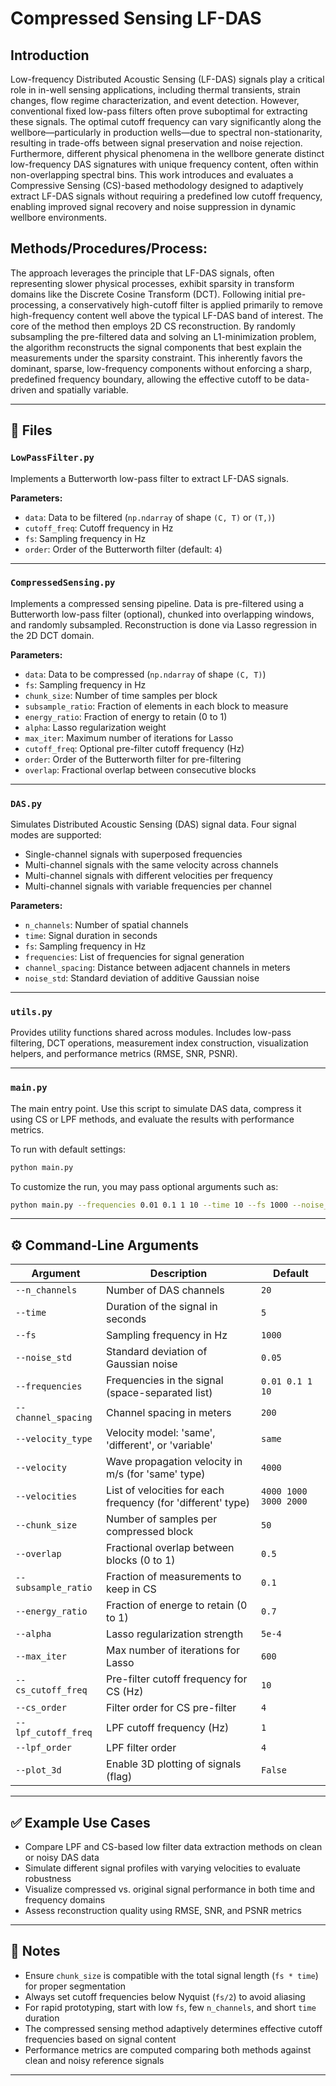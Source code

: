 # Compressed Sensing LF-DAS

## Introduction
Low-frequency Distributed Acoustic Sensing (LF-DAS) signals play a critical role in in-well sensing applications, including thermal transients, strain changes, flow regime characterization, and event detection. However, conventional fixed low-pass filters often prove suboptimal for extracting these signals. The optimal cutoff frequency can vary significantly along the wellbore—particularly in production wells—due to spectral non-stationarity, resulting in trade-offs between signal preservation and noise rejection. Furthermore, different physical phenomena in the wellbore generate distinct low-frequency DAS signatures with unique frequency content, often within non-overlapping spectral bins. This work introduces and evaluates a Compressive Sensing (CS)-based methodology designed to adaptively extract LF-DAS signals without requiring a predefined low cutoff frequency, enabling improved signal recovery and noise suppression in dynamic wellbore environments.

## Methods/Procedures/Process: 
The approach leverages the principle that LF-DAS signals, often representing slower physical processes, exhibit sparsity in transform domains like the Discrete Cosine Transform (DCT). Following initial pre-processing, a conservatively high-cutoff filter is applied primarily to remove high-frequency content well above the typical LF-DAS band of interest. The core of the method then employs 2D CS reconstruction. By randomly subsampling the pre-filtered data and solving an L1-minimization problem, the algorithm reconstructs the signal components that best explain the measurements under the sparsity constraint. This inherently favors the dominant, sparse, low-frequency components without enforcing a sharp, predefined frequency boundary, allowing the effective cutoff to be data-driven and spatially variable.

---

## 📁 Files

### `LowPassFilter.py`

Implements a Butterworth low-pass filter to extract LF-DAS signals.

**Parameters:**
- `data`: Data to be filtered (`np.ndarray` of shape `(C, T)` or `(T,)`)
- `cutoff_freq`: Cutoff frequency in Hz
- `fs`: Sampling frequency in Hz
- `order`: Order of the Butterworth filter (default: `4`)

---

### `CompressedSensing.py`

Implements a compressed sensing pipeline. Data is pre-filtered using a Butterworth low-pass filter (optional), chunked into overlapping windows, and randomly subsampled. Reconstruction is done via Lasso regression in the 2D DCT domain.

**Parameters:**
- `data`: Data to be compressed (`np.ndarray` of shape `(C, T)`)
- `fs`: Sampling frequency in Hz
- `chunk_size`: Number of time samples per block
- `subsample_ratio`: Fraction of elements in each block to measure
- `energy_ratio`: Fraction of energy to retain (0 to 1)
- `alpha`: Lasso regularization weight
- `max_iter`: Maximum number of iterations for Lasso
- `cutoff_freq`: Optional pre-filter cutoff frequency (Hz)
- `order`: Order of the Butterworth filter for pre-filtering
- `overlap`: Fractional overlap between consecutive blocks

---

### `DAS.py`

Simulates Distributed Acoustic Sensing (DAS) signal data. Four signal modes are supported:
- Single-channel signals with superposed frequencies
- Multi-channel signals with the same velocity across channels
- Multi-channel signals with different velocities per frequency
- Multi-channel signals with variable frequencies per channel

**Parameters:**
- `n_channels`: Number of spatial channels
- `time`: Signal duration in seconds
- `fs`: Sampling frequency in Hz
- `frequencies`: List of frequencies for signal generation
- `channel_spacing`: Distance between adjacent channels in meters
- `noise_std`: Standard deviation of additive Gaussian noise

---

### `utils.py`

Provides utility functions shared across modules. Includes low-pass filtering, DCT operations, measurement index construction, visualization helpers, and performance metrics (RMSE, SNR, PSNR).

---

### `main.py`

The main entry point. Use this script to simulate DAS data, compress it using CS or LPF methods, and evaluate the results with performance metrics.

To run with default settings:
```bash
python main.py
```

To customize the run, you may pass optional arguments such as:
```bash
python main.py --frequencies 0.01 0.1 1 10 --time 10 --fs 1000 --noise_std 0.1 --n_channels 20 --subsample_ratio 0.1 --alpha 5e-4 --lpf_cutoff_freq 1 --max_iter 600 --chunk_size 50
```

---

## ⚙️ Command-Line Arguments

| Argument                | Description                                                        | Default         |
|-------------------------|--------------------------------------------------------------------|-----------------|
| `--n_channels`          | Number of DAS channels                                             | `20`            |
| `--time`                | Duration of the signal in seconds                                  | `5`             |
| `--fs`                  | Sampling frequency in Hz                                           | `1000`          |
| `--noise_std`           | Standard deviation of Gaussian noise                               | `0.05`          |
| `--frequencies`         | Frequencies in the signal (space-separated list)                   | `0.01 0.1 1 10` |
| `--channel_spacing`     | Channel spacing in meters                                          | `200`           |
| `--velocity_type`       | Velocity model: 'same', 'different', or 'variable'                | `same`          |
| `--velocity`            | Wave propagation velocity in m/s (for 'same' type)                | `4000`          |
| `--velocities`          | List of velocities for each frequency (for 'different' type)      | `4000 1000 3000 2000` |
| `--chunk_size`          | Number of samples per compressed block                             | `50`            |
| `--overlap`             | Fractional overlap between blocks (0 to 1)                         | `0.5`           |
| `--subsample_ratio`     | Fraction of measurements to keep in CS                             | `0.1`           |
| `--energy_ratio`        | Fraction of energe to retain (0 to 1)                              | `0.7`           |
| `--alpha`               | Lasso regularization strength                                      | `5e-4`          |
| `--max_iter`            | Max number of iterations for Lasso                                 | `600`           |
| `--cs_cutoff_freq`      | Pre-filter cutoff frequency for CS (Hz)                            | `10`            |
| `--cs_order`            | Filter order for CS pre-filter                                     | `4`             |
| `--lpf_cutoff_freq`     | LPF cutoff frequency (Hz)                                          | `1`             |
| `--lpf_order`           | LPF filter order                                                   | `4`             |
| `--plot_3d`             | Enable 3D plotting of signals (flag)                              | `False`         |

---

## ✅ Example Use Cases

- Compare LPF and CS-based low filter data extraction methods on clean or noisy DAS data
- Simulate different signal profiles with varying velocities to evaluate robustness
- Visualize compressed vs. original signal performance in both time and frequency domains
- Assess reconstruction quality using RMSE, SNR, and PSNR metrics

---

## 🧪 Notes

- Ensure `chunk_size` is compatible with the total signal length (`fs * time`) for proper segmentation
- Always set cutoff frequencies below Nyquist (`fs/2`) to avoid aliasing
- For rapid prototyping, start with low `fs`, few `n_channels`, and short `time` duration
- The compressed sensing method adaptively determines effective cutoff frequencies based on signal content
- Performance metrics are computed comparing both methods against clean and noisy reference signals

---